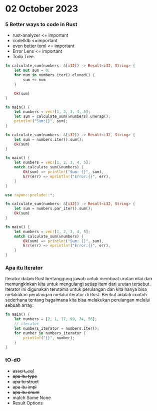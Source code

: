 # 02 October 2023

### 5 Better ways to code in Rust

- rust-analyzer <= important
- codelldb <=important
- even better toml <= important
- Error Lens <= important
- Todo Tree

```rust
fn calculate_sum(numbers: &[i32]) -> Result<i32, String> {
    let mut sum = 0;
    for num in numbers.iter().cloned() {
        sum += num
    }

    Ok(sum)
}

fn main() {
    let numbers = vec![1, 2, 3, 4, 5];
    let sum = calculate_sum(&numbers).unwrap();
    println!("Sum:{}", sum);
}
```

```rust
fn calculate_sum(numbers: &[i32]) -> Result<i32, String> {
    let sum = numbers.iter().sum();
    Ok(sum)
}

fn main() {
    let numbers = vec![1, 2, 3, 4, 5];
    match calculate_sum(&numbers) {
        Ok(sum) => println!("Sum: {}", sum),
        Err(err) => eprintln!("Error:{}", err),
    }
}

```

```rust
use rayon::prelude::*;

fn calculate_sum(numbers: &[i32]) -> Result<i32, String> {
    let sum = numbers.par_iter().sum();
    Ok(sum)
}

fn main() {
    let numbers = vec![1, 2, 3, 4, 5];
    match calculate_sum(&numbers) {
        Ok(sum) => println!("Sum: {}", sum),
        Err(err) => eprintln!("Error:{}", err),
    }
}
```

### Apa itu Iterator

Iterator dalam Rust bertanggung jawab untuk membuat urutan nilai dan memungkinkan kita untuk mengulangi setiap item dari urutan tersebut. Iterator ini digunakan terutama untuk perulangan dan kita hanya bisa melakukan perulangan melalui iterator di Rust. Berikut adalah contoh sederhana tentang bagaimana kita bisa melakukan perulangan melalui sebuah array:

```rust
fn main() {
    let numbers = [2, 1, 17, 99, 34, 56];
    // iterator
    let numbers_iterator = numbers.iter();
    for number in numbers_iterator {
        println!("{}", number);
    }
}

```

### tO-dO

- ~~assert_eq!~~
- ~~apa itu type~~
- ~~apa tu struct~~
- ~~apa itu impl~~
- ~~apa itu enum~~
- match Some None
- Result Options

